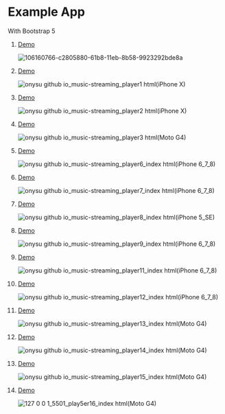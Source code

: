 # Example App

With Bootstrap 5

<ol>
  <li><a href="https://onysu.github.io/music-streaming/">Demo</a></li>

![106160766-c2805880-61b8-11eb-8b58-9923292bde8a](https://user-images.githubusercontent.com/14862922/106560712-09c06d80-655a-11eb-900a-35974ae0116d.png)

  <li><a href="https://onysu.github.io/music-streaming/player1.html">Demo</a></li>

![onysu github io_music-streaming_player1 html(iPhone X)](https://user-images.githubusercontent.com/14862922/106606085-49a44680-6594-11eb-8f1e-4769b33f9966.png)

  <li><a href="https://onysu.github.io/music-streaming/player2.html">Demo</a></li>

![onysu github io_music-streaming_player2 html(iPhone X)](https://user-images.githubusercontent.com/14862922/106606124-54f77200-6594-11eb-883b-bdaa6333116a.png)

  <li><a href="https://onysu.github.io/music-streaming/player3.html">Demo</a></li>

![onysu github io_music-streaming_player3 html(Moto G4)](https://user-images.githubusercontent.com/14862922/106860508-13cba300-66f7-11eb-8f65-85dfefe560be.png)

  <!-- <li><a href="https://onysu.github.io/music-streaming/player5/index.html">Demo</a></li>

![onysu github io_music-streaming_player5_index html(iPhone X)](https://user-images.githubusercontent.com/14862922/106606498-c800e880-6594-11eb-8f23-252538dfc926.png) -->

  <li><a href="https://onysu.github.io/music-streaming/player6/index.html">Demo</a></li>

![onysu github io_music-streaming_player6_index html(iPhone 6_7_8)](https://user-images.githubusercontent.com/14862922/106860178-96a02e00-66f6-11eb-8111-961641b7ae01.png)

  <li><a href="https://onysu.github.io/music-streaming/player7/index.html">Demo</a></li>

![onysu github io_music-streaming_player7_index html(iPhone 6_7_8)](https://user-images.githubusercontent.com/14862922/106859962-5771dd00-66f6-11eb-9b8a-102afe401400.png)

  <li><a href="https://onysu.github.io/music-streaming/player8/index.html">Demo</a></li>

![onysu github io_music-streaming_player8_index html(iPhone 5_SE)](https://user-images.githubusercontent.com/14862922/106859771-18438c00-66f6-11eb-947d-518e2bf595a0.png)

  <li><a href="https://onysu.github.io/music-streaming/player9/index.html">Demo</a></li>

  ![onysu github io_music-streaming_player9_index html(iPhone 6_7_8)](https://user-images.githubusercontent.com/14862922/106859523-c1d64d80-66f5-11eb-9686-c61555019678.png)
  
  <li><a href="https://onysu.github.io/music-streaming/player11/index.html">Demo</a></li>

  ![onysu github io_music-streaming_player11_index html(iPhone 6_7_8)](https://user-images.githubusercontent.com/14862922/106859326-76bc3a80-66f5-11eb-954e-735e930e755f.png)

  <li><a href="https://onysu.github.io/music-streaming/player12/index.html">Demo</a></li>

![onysu github io_music-streaming_player12_index html(iPhone 6_7_8)](https://user-images.githubusercontent.com/14862922/106859072-1f1dcf00-66f5-11eb-9b6e-8142e18a0a39.png)

  <li><a href="https://onysu.github.io/music-streaming/player13/index.html">Demo</a></li>

![onysu github io_music-streaming_player13_index html(Moto G4)](https://user-images.githubusercontent.com/14862922/106858880-dfef7e00-66f4-11eb-80c9-a44ff7b5750a.png)

  <li><a href="https://onysu.github.io/music-streaming/player14/index.html">Demo</a></li>

  ![onysu github io_music-streaming_player14_index html(Moto G4)](https://user-images.githubusercontent.com/14862922/106858699-a3238700-66f4-11eb-9071-a459b3f4fc8a.png)

  <li><a href="https://onysu.github.io/music-streaming/player15/index.html">Demo</a></li>

  ![onysu github io_music-streaming_player15_index html(Moto G4)](https://user-images.githubusercontent.com/14862922/106858519-5f308200-66f4-11eb-9709-095887d0d54a.png)

<li><a href="https://onysu.github.io/music-streaming/player16/index.html">Demo</a></li>

![127 0 0 1_5501_play5er16_index html(Moto G4)](https://user-images.githubusercontent.com/14862922/106858351-1c6eaa00-66f4-11eb-8c7c-195279c84223.png)

</ol>